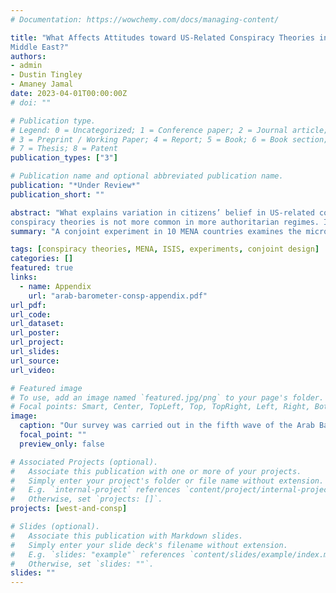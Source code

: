 ```yaml
---
# Documentation: https://wowchemy.com/docs/managing-content/

title: "What Affects Attitudes toward US-Related Conspiracy Theories in the Arab
Middle East?"
authors:
- admin
- Dustin Tingley
- Amaney Jamal
date: 2023-04-01T00:00:00Z
# doi: ""

# Publication type.
# Legend: 0 = Uncategorized; 1 = Conference paper; 2 = Journal article;
# 3 = Preprint / Working Paper; 4 = Report; 5 = Book; 6 = Book section;
# 7 = Thesis; 8 = Patent
publication_types: ["3"]

# Publication name and optional abbreviated publication name.
publication: "*Under Review*"
publication_short: ""

abstract: "What explains variation in citizens’ belief in US-related conspiracy theories in the Arab Middle East? Some scholars have argued that anti-US sentiment or individual-level characteristics identified in other contexts can explain the Arab public’s belief in these conspiracy theories; others have argued that citizens of autocracies are more likely to trust such theories. We explore these claims using a conjoint experiment with representative samples from 10 Arab countries. We find that extant explanations do not do a good job of describing the variation we observe---e.g., correlation with anti-US sentiment depends on the conspiracy theory, and belief in these
conspiracy theories is not more common in more authoritarian regimes. Instead, we find Sunni-Shia sectarianism and exposure to foreign intervention in violent conflict to be the dominant factors explaining trust in US-related conspiracy theories in the Arab Middle East."
summary: "A conjoint experiment in 10 MENA countries examines the micro- and macro-level factors that determine support for US-related conspiracy theories in 2018--2019."

tags: [conspiracy theories, MENA, ISIS, experiments, conjoint design]
categories: []
featured: true
links:
  - name: Appendix
    url: "arab-barometer-consp-appendix.pdf"
url_pdf:
url_code:
url_dataset:
url_poster:
url_project:
url_slides:
url_source:
url_video:

# Featured image
# To use, add an image named `featured.jpg/png` to your page's folder. 
# Focal points: Smart, Center, TopLeft, Top, TopRight, Left, Right, BottomLeft, Bottom, BottomRight.
image:
  caption: "Our survey was carried out in the fifth wave of the Arab Barometer survey"
  focal_point: ""
  preview_only: false

# Associated Projects (optional).
#   Associate this publication with one or more of your projects.
#   Simply enter your project's folder or file name without extension.
#   E.g. `internal-project` references `content/project/internal-project/index.md`.
#   Otherwise, set `projects: []`.
projects: [west-and-consp]

# Slides (optional).
#   Associate this publication with Markdown slides.
#   Simply enter your slide deck's filename without extension.
#   E.g. `slides: "example"` references `content/slides/example/index.md`.
#   Otherwise, set `slides: ""`.
slides: ""
---
```


